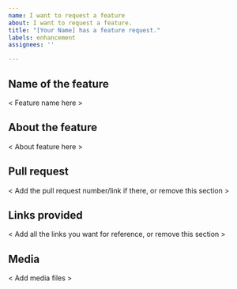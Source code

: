 ```yaml
---
name: I want to request a feature
about: I want to request a feature.
title: "[Your Name] has a feature request."
labels: enhancement
assignees: ''

---
```


## Name of the feature
< Feature name here >

## About the feature
< About feature here >

## Pull request
< Add the pull request number/link if there, or remove this section >

## Links provided
< Add all the links you want for reference, or remove this section >

## Media
< Add media files >

